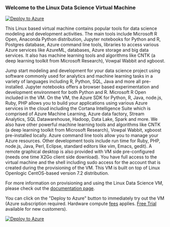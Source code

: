 ### Welcome to the Linux Data Science Virtual Machine


[![Deploy to Azure](http://azuredeploy.net/deploybutton.svg)](https://deploy.azure.com/?repository=https://github.com/Azure/Azure-MachineLearning-DataScience?ptmpl=https://raw.githubusercontent.com/Azure/Azure-MachineLearning-DataScience/master/Data-Science-Virtual-Machine/Linux/multiazuredeploy.json)

This Linux based virtual machine contains popular tools for data science modeling and development activities. The main tools include Microsoft R Open, Anaconda Python distribution, Jupyter notebooks for Python and R, Postgres database, Azure command line tools, libraries to access various Azure services like AzureML, databases, Azure storage and big data services. It also has machine learning tools and algorithms like CNTK (a deep learning toolkit from Microsoft Research), Vowpal Wabbit and xgboost.

Jump start modeling and development for your data science project using software commonly used for analytics and machine learning tasks in a variety of languages including R, Python, SQL, Java and more all pre-installed. Jupyter notebooks offers a browser based experimentation and development environment for both Python and R. Microsoft R Open included in the VM. On the VM, the Azure SDK for Python, R, Java, node.js, Ruby, PHP allows you to build your applications using various Azure services in the cloud including the Cortana Intelligence Suite which is comprised of Azure Machine Learning, Azure data factory, Stream Analytics, SQL Datawarehouse, Hadoop, Data Lake, Spark and more. We also have other powerful machine learning tools and algorithms like CNTK (a deep learning toolkit from Microsoft Research), Vowpal Wabbit, xgboost pre-installed locally. Azure command line tools allow you to manage your Azure resources. Other development tools include run time for Ruby, PHP, node.js, Java, Perl, Eclipse, standard editors like vim, Emacs, gedit). A remote graphical desktop is also provided with VM side pre-configured (needs one time X2Go client side download). You have full access to the virtual machine and the shell including sudo access for the account that is created during the provisioning of the VM. This VM is built on top of Linux Openlogic CentOS-based version 7.2 distribution. 

For more information on provisioning and using the Linux Data Science VM, please check out the [documentation page](https://azure.microsoft.com/documentation/articles/machine-learning-data-science-linux-dsvm-intro/).

You can click on the "Deploy to Azure" button to immediately try out the VM (Azure subscription required. Hardware compute [fees](https://azure.microsoft.com/en-us/marketplace/partners/microsoft-ads/linux-data-science-vm/) applies. [Free Trial](https://azure.microsoft.com/free/) available for new customers). 

[![Deploy to Azure](http://azuredeploy.net/deploybutton.svg)](https://deploy.azure.com/?repository=https://github.com/Azure/Azure-MachineLearning-DataScience?ptmpl=https://raw.githubusercontent.com/Azure/Azure-MachineLearning-DataScience/master/Data-Science-Virtual-Machine/Linux/multiazuredeploy.json)

